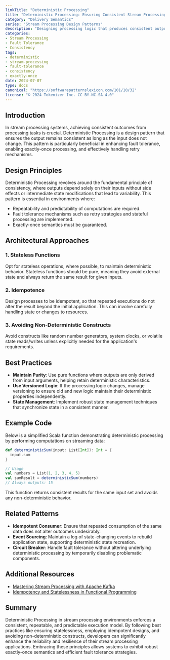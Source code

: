 ```yaml
---
linkTitle: "Deterministic Processing"
title: "Deterministic Processing: Ensuring Consistent Stream Processing Outcomes"
category: "Delivery Semantics"
series: "Stream Processing Design Patterns"
description: "Designing processing logic that produces consistent outputs given the same inputs, aiding in fault tolerance and exactly-once processing."
categories:
- Stream Processing
- Fault Tolerance
- Consistency
tags:
- deterministic
- stream-processing
- fault-tolerance
- consistency
- exactly-once
date: 2024-07-07
type: docs
canonical: "https://softwarepatternslexicon.com/101/10/32"
license: "© 2024 Tokenizer Inc. CC BY-NC-SA 4.0"
---
```


## Introduction

In stream processing systems, achieving consistent outcomes from processing tasks is crucial. Deterministic Processing is a design pattern that ensures the output remains consistent as long as the input does not change. This pattern is particularly beneficial in enhancing fault tolerance, enabling exactly-once processing, and effectively handling retry mechanisms.

## Design Principles

Deterministic Processing revolves around the fundamental principle of consistency, where outputs depend solely on their inputs without side effects or intermediate state modifications that lead to variability. This pattern is essential in environments where:

- Repeatability and predictability of computations are required.
- Fault tolerance mechanisms such as retry strategies and stateful processing are implemented.
- Exactly-once semantics must be guaranteed.

## Architectural Approaches

### 1. Stateless Functions

Opt for stateless operations, where possible, to maintain deterministic behavior. Stateless functions should be pure, meaning they avoid external state and always return the same result for given inputs.

### 2. Idempotence

Design processes to be idempotent, so that repeated executions do not alter the result beyond the initial application. This can involve carefully handling state or changes to resources.

### 3. Avoiding Non-Deterministic Constructs

Avoid constructs like random number generators, system clocks, or volatile state reads/writes unless explicitly needed for the application's requirements.

## Best Practices

- **Maintain Purity**: Use pure functions where outputs are only derived from input arguments, helping retain deterministic characteristics.
- **Use Versioned Logic**: If the processing logic changes, manage versioning to ensure old and new logic maintain their deterministic properties independently.
- **State Management**: Implement robust state management techniques that synchronize state in a consistent manner.

## Example Code

Below is a simplified Scala function demonstrating deterministic processing by performing computations on streaming data:

```scala
def deterministicSum(input: List[Int]): Int = {
  input.sum
}

// Usage
val numbers = List(1, 2, 3, 4, 5)
val sumResult = deterministicSum(numbers)
// Always outputs: 15
```

This function returns consistent results for the same input set and avoids any non-deterministic behavior.

## Related Patterns

- **Idempotent Consumer**: Ensure that repeated consumption of the same data does not alter outcomes undesirably.
- **Event Sourcing**: Maintain a log of state-changing events to rebuild application state, supporting deterministic state recreation.
- **Circuit Breaker**: Handle fault tolerance without altering underlying deterministic processing by temporarily disabling problematic components.

## Additional Resources

- [Mastering Stream Processing with Apache Kafka](https://developer.kafka.apache.org/stream/)
- [Idempotency and Statelessness in Functional Programming](https://www.functionalprogramming.com/idempotency/)

## Summary

Deterministic Processing in stream processing environments enforces a consistent, repeatable, and predictable execution model. By following best practices like ensuring statelessness, employing idempotent designs, and avoiding non-deterministic constructs, developers can significantly enhance the reliability and resilience of their stream processing applications. Embracing these principles allows systems to exhibit robust exactly-once semantics and efficient fault tolerance strategies.
